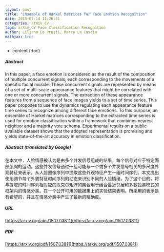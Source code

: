 ```yaml
---
layout: post
title: "Ensemble of Hankel Matrices for Face Emotion Recognition"
date: 2015-07-14 11:26:31
categories: arXiv_CV
tags: arXiv_CV Face Classification Recognition
author: Liliana Lo Presti, Marco La Cascia
mathjax: true
---
```


* content
{:toc}

##### Abstract
In this paper, a face emotion is considered as the result of the composition of multiple concurrent signals, each corresponding to the movements of a specific facial muscle. These concurrent signals are represented by means of a set of multi-scale appearance features that might be correlated with one or more concurrent signals. The extraction of these appearance features from a sequence of face images yields to a set of time series. This paper proposes to use the dynamics regulating each appearance feature time series to recognize among different face emotions. To this purpose, an ensemble of Hankel matrices corresponding to the extracted time series is used for emotion classification within a framework that combines nearest neighbor and a majority vote schema. Experimental results on a public available dataset shows that the adopted representation is promising and yields state-of-the-art accuracy in emotion classification.

##### Abstract (translated by Google)
在本文中，人脸情感被认为是由多个并发信号组成的结果，每个信号对应于特定面部肌肉的运动。这些并发信号通过一组可能与一个或多个并发信号相关的多尺度外观特征来表示。从人脸图像序列中提取这些外观特征产生一组时间序列。本文提出使用调节每个外貌特征时间序列的动态来识别不同的人脸情绪。为了这个目的，将与提取的时间序列相对应的汉克尔矩阵的集合用于组合最近邻居和多数投票模式的框架内的情感分类。在一个公开可用的数据集上的实验结果表明，所采用的表示是有希望的，并且在情感分类中产生了最新的精确度。

##### URL
[https://arxiv.org/abs/1507.03811](https://arxiv.org/abs/1507.03811)

##### PDF
[https://arxiv.org/pdf/1507.03811](https://arxiv.org/pdf/1507.03811)

